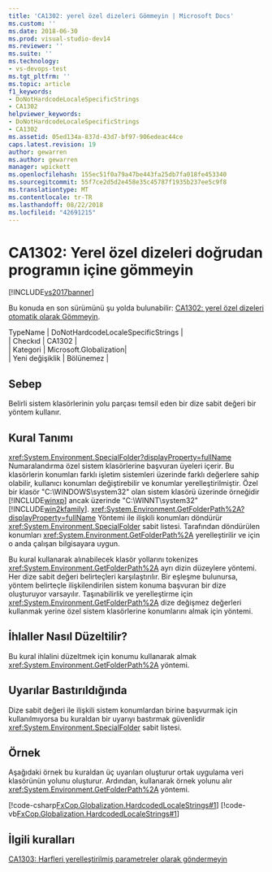 ```yaml
---
title: 'CA1302: yerel özel dizeleri Gömmeyin | Microsoft Docs'
ms.custom: ''
ms.date: 2018-06-30
ms.prod: visual-studio-dev14
ms.reviewer: ''
ms.suite: ''
ms.technology:
- vs-devops-test
ms.tgt_pltfrm: ''
ms.topic: article
f1_keywords:
- DoNotHardcodeLocaleSpecificStrings
- CA1302
helpviewer_keywords:
- DoNotHardcodeLocaleSpecificStrings
- CA1302
ms.assetid: 05ed134a-837d-43d7-bf97-906edeac44ce
caps.latest.revision: 19
author: gewarren
ms.author: gewarren
manager: wpickett
ms.openlocfilehash: 155ec51f0a79a47be443fa25db7fa018fe453340
ms.sourcegitcommit: 55f7ce2d5d2e458e35c45787f1935b237ee5c9f8
ms.translationtype: MT
ms.contentlocale: tr-TR
ms.lasthandoff: 08/22/2018
ms.locfileid: "42691215"
---
```

# <a name="ca1302-do-not-hardcode-locale-specific-strings"></a>CA1302: Yerel özel dizeleri doğrudan programın içine gömmeyin
[!INCLUDE[vs2017banner](../includes/vs2017banner.md)]

Bu konuda en son sürümünü şu yolda bulunabilir: [CA1302: yerel özel dizeleri otomatik olarak Gömmeyin](https://docs.microsoft.com/visualstudio/code-quality/ca1302-do-not-hardcode-locale-specific-strings).  
  
TypeName | DoNotHardcodeLocaleSpecificStrings |  
| Checkıd | CA1302 |  
| Kategori | Microsoft.Globalization|  
| Yeni değişiklik | Bölünemez |  
  
## <a name="cause"></a>Sebep  
 Belirli sistem klasörlerinin yolu parçası temsil eden bir dize sabit değeri bir yöntem kullanır.  
  
## <a name="rule-description"></a>Kural Tanımı  
 <xref:System.Environment.SpecialFolder?displayProperty=fullName> Numaralandırma özel sistem klasörlerine başvuran üyeleri içerir. Bu klasörlerin konumları farklı işletim sistemleri üzerinde farklı değerlere sahip olabilir, kullanıcı konumları değiştirebilir ve konumlar yerelleştirilmiştir. Özel bir klasör "C:\WINDOWS\system32" olan sistem klasörü üzerinde örneğidir [!INCLUDE[winxp](../includes/winxp-md.md)] ancak üzerinde "C:\WINNT\system32" [!INCLUDE[win2kfamily](../includes/win2kfamily-md.md)]. <xref:System.Environment.GetFolderPath%2A?displayProperty=fullName> Yöntemi ile ilişkili konumları döndürür <xref:System.Environment.SpecialFolder> sabit listesi. Tarafından döndürülen konumları <xref:System.Environment.GetFolderPath%2A> yerelleştirilir ve için o anda çalışan bilgisayara uygun.  
  
 Bu kural kullanarak alınabilecek klasör yollarını tokenizes <xref:System.Environment.GetFolderPath%2A> ayrı dizin düzeylere yöntemi. Her dize sabit değeri belirteçleri karşılaştırılır. Bir eşleşme bulunursa, yöntem belirteçle ilişkilendirilen sistem konuma başvuran bir dize oluşturuyor varsayılır. Taşınabilirlik ve yerelleştirme için <xref:System.Environment.GetFolderPath%2A> dize değişmez değerleri kullanmak yerine özel sistem klasörlerine konumlarını almak için yöntemi.  
  
## <a name="how-to-fix-violations"></a>İhlaller Nasıl Düzeltilir?  
 Bu kural ihlalini düzeltmek için konumu kullanarak almak <xref:System.Environment.GetFolderPath%2A> yöntemi.  
  
## <a name="when-to-suppress-warnings"></a>Uyarılar Bastırıldığında  
 Dize sabit değeri ile ilişkili sistem konumlardan birine başvurmak için kullanılmıyorsa bu kuraldan bir uyarıyı bastırmak güvenlidir <xref:System.Environment.SpecialFolder> sabit listesi.  
  
## <a name="example"></a>Örnek  
 Aşağıdaki örnek bu kuraldan üç uyarıları oluşturur ortak uygulama veri klasörünün yolunu oluşturur. Ardından, kullanarak örnek yolunu alır <xref:System.Environment.GetFolderPath%2A> yöntemi.  
  
 [!code-csharp[FxCop.Globalization.HardcodedLocaleStrings#1](../snippets/csharp/VS_Snippets_CodeAnalysis/FxCop.Globalization.HardcodedLocaleStrings/cs/FxCop.Globalization.HardcodedLocaleStrings.cs#1)]
 [!code-vb[FxCop.Globalization.HardcodedLocaleStrings#1](../snippets/visualbasic/VS_Snippets_CodeAnalysis/FxCop.Globalization.HardcodedLocaleStrings/vb/FxCop.Globalization.HardcodedLocaleStrings.vb#1)]  
  
## <a name="related-rules"></a>İlgili kuralları  
 [CA1303: Harfleri yerelleştirilmiş parametreler olarak göndermeyin](../code-quality/ca1303-do-not-pass-literals-as-localized-parameters.md)



